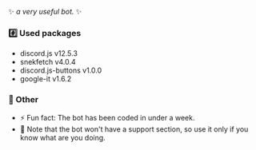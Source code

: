 ✨ _a very useful bot._ ✨
### :hash: Used packages
- discord.js v12.5.3
- snekfetch v4.0.4
- discord.js-buttons v1.0.0
- google-it v1.6.2

### 🥇 Other
- ⚡ Fun fact: The bot has been coded in under a week.
- 🤔 Note that the bot won't have a support section, so use it only if you know what are you doing.
